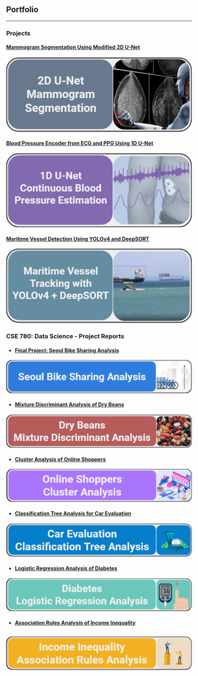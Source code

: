 ## Portfolio

---

### Projects 

#### [Mammogram Segmentation Using Modified 2D U-Net](/DDSM_Segmentation.html)
[<img src="images/Mamo.png?raw=true"/>](/DDSM_Segmentation.html)

#### [Blood Pressure Encoder from ECG and PPG Using 1D U-Net](/BPUnet.md)
[<img src="images/BP.png?raw=true"/>](/BPUnet.md)

#### [Maritime Vessel Detection Using YOLOv4 and DeepSORT](/BoatID.md)
[<img src="images/BoatID.png?raw=true"/>](/BoatID.md)

<!---
---
[Project 2 Title](/pdf/sample_presentation.pdf)
<img src="images/dummy_thumbnail.jpg?raw=true"/>

---
[Project 3 Title](http://example.com/)
<img src="images/dummy_thumbnail.jpg?raw=true"/>

---

--->

### CSE 780: Data Science - Project Reports

- #### [Final Project: Seoul Bike Sharing Analysis](/pdf/CSE780/CSE780_Final_Project.pdf)
[<img src="images/Bike.png?raw=true"/>](/pdf/CSE780/CSE780_Final_Project.pdf)
- #### [Mixture Discriminant Analysis of Dry Beans](/pdf/CSE780/CSE780_Assignment_5.pdf)
[<img src="images/Bean.png?raw=true"/>](/pdf/CSE780/CSE780_Assignment_5.pdf)
- #### [Cluster Analysis of Online Shoppers](/pdf/CSE780/CSE780_Assignment_4.pdf)
[<img src="images/Shop.png?raw=true"/>](/pdf/CSE780/CSE780_Assignment_4.pdf)
- #### [Classification Tree Analysis for Car Evaluation](/pdf/CSE780/CSE780_Assignment_3.pdf)
[<img src="images/Car.png?raw=true"/>](/pdf/CSE780/CSE780_Assignment_3.pdf)
- #### [Logistic Regression Analysis of Diabetes](/pdf/CSE780/CSE780_Assignment_2.pdf)
[<img src="images/Diabetes.png?raw=true"/>](/pdf/CSE780/CSE780_Assignment_2.pdf)
- #### [Association Rules Analysis of Income Inequality](/pdf/CSE780/CSE780_Assignment_1.pdf)
[<img src="images/Income.png?raw=true"/>](/pdf/CSE780/CSE780_Assignment_1.pdf)
---
